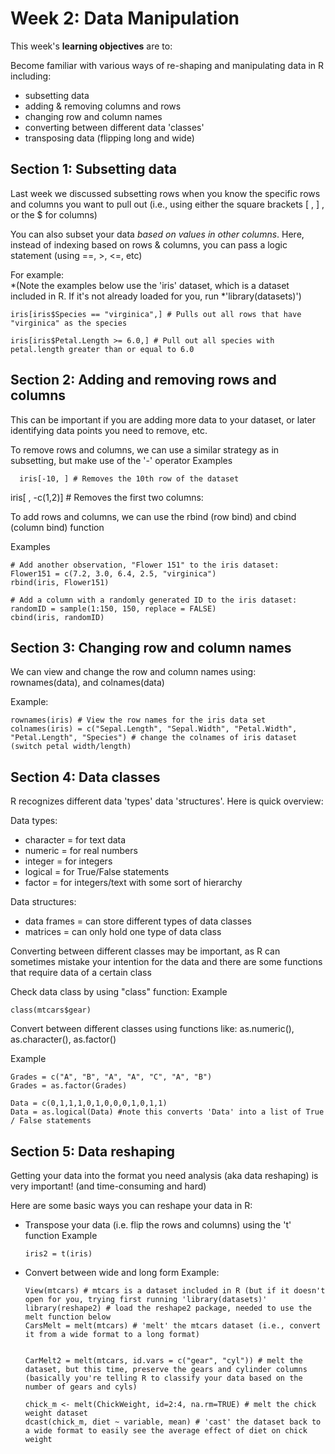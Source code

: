 # Week 2: Data Manipulation #

This week's **learning objectives** are to:

Become familiar with various ways of re-shaping and manipulating data in R including:
- subsetting data
- adding & removing columns and rows
- changing row and column names
- converting between different data 'classes'
- transposing data (flipping long and wide)

## Section 1: Subsetting data ## 

Last week we discussed subsetting rows when you know the specific rows and columns you want to pull out (i.e., using either the square brackets [ , ] , or the $ for columns)

You can also subset your data *based on values in other columns*. 
Here, instead of indexing based on rows & columns, you can pass a logic statement (using ==, >, <=, etc)
  
For example:   
*(Note the examples below use the 'iris' dataset, which is a dataset included in R. If it's not already loaded for you, run *'library(datasets)')
```
iris[iris$Species == "virginica",] # Pulls out all rows that have "virginica" as the species

iris[iris$Petal.Length >= 6.0,] # Pull out all species with petal.length greater than or equal to 6.0
```

## Section 2: Adding and removing rows and columns ###

This can be important if you are adding more data to your dataset, or later identifying data points you need to remove, etc.

To remove rows and columns, we can use a similar strategy as in subsetting, but make use of the '-' operator
Examples
```
  iris[-10, ] # Removes the 10th row of the dataset
 ```
  iris[ , -c(1,2)] # Removes the first two columns:
  
To add rows and columns, we can use the rbind (row bind) and cbind (column bind) function 
  
 Examples
 ```
 # Add another observation, "Flower 151" to the iris dataset:
 Flower151 = c(7.2, 3.0, 6.4, 2.5, "virginica")  
 rbind(iris, Flower151) 
 
 # Add a column with a randomly generated ID to the iris dataset:
 randomID = sample(1:150, 150, replace = FALSE)
 cbind(iris, randomID)
 ```
 
 ## Section 3: Changing row and column names ##

We can view and change the row and column names using: rownames(data), and colnames(data)

Example:
```
rownames(iris) # View the row names for the iris data set
colnames(iris) = c("Sepal.Length", "Sepal.Width", "Petal.Width", "Petal.Length", "Species") # change the colnames of iris dataset (switch petal width/length)
```
 
## Section 4: Data classes ##

R recognizes different data 'types' data 'structures'. 
Here is quick overview:
  
Data types:
- character = for text data
- numeric = for real numbers
- integer = for integers
- logical = for True/False statements
- factor = for integers/text with some sort of hierarchy
  
Data structures:
- data frames = can store different types of data classes
- matrices = can only hold one type of data class
  
Converting between different classes may be important, as R can sometimes mistake your intention for the data and there are some functions that require data of a certain class

Check data class by using "class" function:
Example
```
class(mtcars$gear)
```

Convert between different classes using functions like: as.numeric(), as.character(), as.factor()

Example
```
Grades = c("A", "B", "A", "A", "C", "A", "B")
Grades = as.factor(Grades)

Data = c(0,1,1,1,0,1,0,0,0,1,0,1,1)
Data = as.logical(Data) #note this converts 'Data' into a list of True / False statements
```


## Section 5: Data reshaping ##

Getting your data into the format you need analysis (aka data reshaping) is very important! (and time-consuming and hard)
  
Here are some basic ways you can reshape your data in R:
  
- Transpose your data (i.e. flip the rows and columns) using the 't' function
  Example
  ```
  iris2 = t(iris)
  ```

- Convert between wide and long form
  Example:
  ``` 
  View(mtcars) # mtcars is a dataset included in R (but if it doesn't open for you, trying first running 'library(datasets)'
  library(reshape2) # load the reshape2 package, needed to use the melt function below
  CarsMelt = melt(mtcars) # 'melt' the mtcars dataset (i.e., convert it from a wide format to a long format)
  
  
  CarMelt2 = melt(mtcars, id.vars = c("gear", "cyl")) # melt the dataset, but this time, preserve the gears and cylinder columns (basically you're telling R to classify your data based on the number of gears and cyls)
  
  chick_m <- melt(ChickWeight, id=2:4, na.rm=TRUE) # melt the chick weight dataset
  dcast(chick_m, diet ~ variable, mean) # 'cast' the dataset back to a wide format to easily see the average effect of diet on chick weight
  ```
  
  

